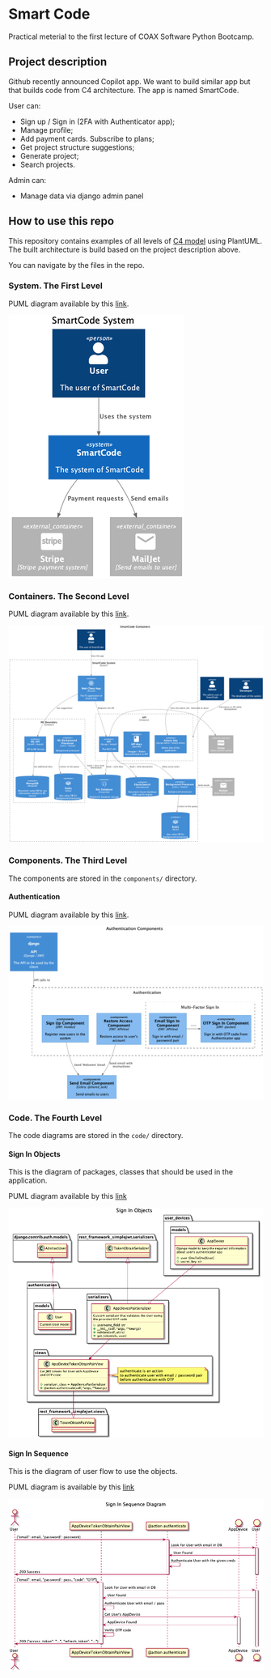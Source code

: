 # Smart Code

Practical meterial to the first lecture of COAX Software Python Bootcamp.

## Project description

Github recently announced Copilot app. We want to build similar app but that builds code from C4 architecture.
The app is named SmartCode.

User can:

* Sign up / Sign in (2FA with Authenticator app);
* Manage profile;
* Add payment cards. Subscribe to plans;
* Get project structure suggestions;
* Generate project;
* Search projects.

Admin can:

* Manage data via django admin panel

## How to use this repo

This repository contains examples of all levels of [C4 model](https://c4model.com/) using PlantUML. The built architecture is build based on the project description above.

You can navigate by the files in the repo.

### System. The First Level

PUML diagram available by this [link](system.wsd).

![img](images/system.png)

### Containers. The Second Level

PUML diagram available by this [link](containers.wsd).

![img](images/containers.png)

### Components. The Third Level

The components are stored in the `components/` directory.

#### Authentication

PUML diagram available by this [link](components/authentication.wsd).

![img](images/components/authentication/png/authentication_components.png)

### Code. The Fourth Level

The code diagrams are stored in the `code/` directory.

#### Sign In Objects

This is the diagram of packages, classes that should be used in the application.

PUML diagram available by this [link](code/authentication/sign_in/sign_in_objects.wsd)

![img](images/code/sign_in_objects/sign_in_objects.png)

#### Sign In Sequence

This is the diagram of user flow to use the objects.

PUML diagram is available by this [link](code/authentication/sign_in/sign_in_sequence.wsd)

![img](images/code/sign_in_sequence/sign_in_sequence.png)